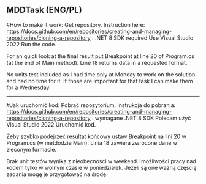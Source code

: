 ## MDDTask (ENG/PL)
#How to make it work:
Get repository. Instruction here: https://docs.github.com/en/repositories/creating-and-managing-repositories/cloning-a-repository .
.NET 8 SDK required 
Use Visual Studio 2022
Run the code.

For an quick look at the final result put Breakpoint at line 20 of Program.cs (at the end of Main method). 
Line 18 returns data in a requested format.

No units test included as I had time only at Monday to work on the solution and had no time for it. If those are important for that task I can make them for a Wednesday.

-------------------------------------------

#Jak uruchomić kod:
Pobrać repozytorium. Instrukcja do pobrania: https://docs.github.com/en/repositories/creating-and-managing-repositories/cloning-a-repository .
wymagane .NET 8 SDK
Polecam użyć Visual Studio 2022
Uruchomić kod.

Żeby szybko podejrzeć resultat końcowy ustaw Breakpoint na lini 20 w Program.cs (w metdodzie Main). 
Linia 18 zawiera zwrócone dane w zleconym formacie.

Brak unit testów wynika z nieobecności w weekend i możliwości pracy nad kodem tylko w wolnym czasie w poniedziałek. Jeżeli są one ważną częścią zadania mogę je przygotować na środę.

